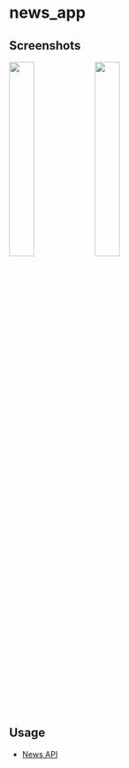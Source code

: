 # news_app

## Screenshots

<img src="https://github.com/mienne/Flutter-MVVM/raw/master/news_app/readme_images/news_app_1.png" width="30%"></img>
<img src="https://github.com/mienne/Flutter-MVVM/raw/master/news_app/readme_images/news_app_2.png" width="30%"></img>

## Usage
* [News API](https://newsapi.org/)
